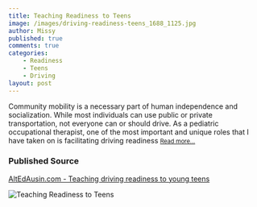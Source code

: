 ```yaml
---
title: Teaching Readiness to Teens
image: /images/driving-readiness-teens_1688_1125.jpg
author: Missy
published: true
comments: true
categories: 
    - Readiness
    - Teens
    - Driving
layout: post
---
```


Community mobility is a necessary part of human independence and socialization. While most individuals can use public or private transportation, not everyone can or should drive. As a pediatric occupational therapist, one of the most important and unique roles that I have taken on is facilitating driving readiness <small>[Read more...](/docs/teaching-driving-readiness-to-young-teens-alt-ed-austin.pdf)</small>

### Published Source
[AltEdAusin.com - Teaching driving readiness to young teens](https://www.altedaustin.com/blog/teaching-driving-readiness-to-young-teens)

<!--### Screenshot Link to Published Page-->

![Teaching Readiness to Teens](/images/driving-readiness-teens-screenshot.png)

<!--<object data="/docs/teaching-driving-readiness-to-young-teens-alt-ed-austin.pdf" width="1000" height="1000" type='application/pdf'></object>-->

<!--
<div class="embed-responsive">
  <iframe class="embed-responsive-item" src="/docs/teaching-driving-readiness-to-young-teens-alt-ed-austin.pdf" allowfullscreen></iframe>
</div>
-->

<!--
<div class="embed-responsive embed-responsive-16by9">
  <iframe class="embed-responsive-item" src="https://www.youtube.com/embed/zpOULjyy-n8?rel=0" allowfullscreen></iframe>
</div>
-->

<!--<embed src="/docs/teaching-driving-readiness-to-young-teens-alt-ed-austin.pdf" width="1000" height="1000" type="application/pdf"/>-->

<!--<embed src="https://sskakles.github.io//docs/teaching-driving-readiness-to-young-teens-alt-ed-austin.pdf" type="application/pdf"/>-->
